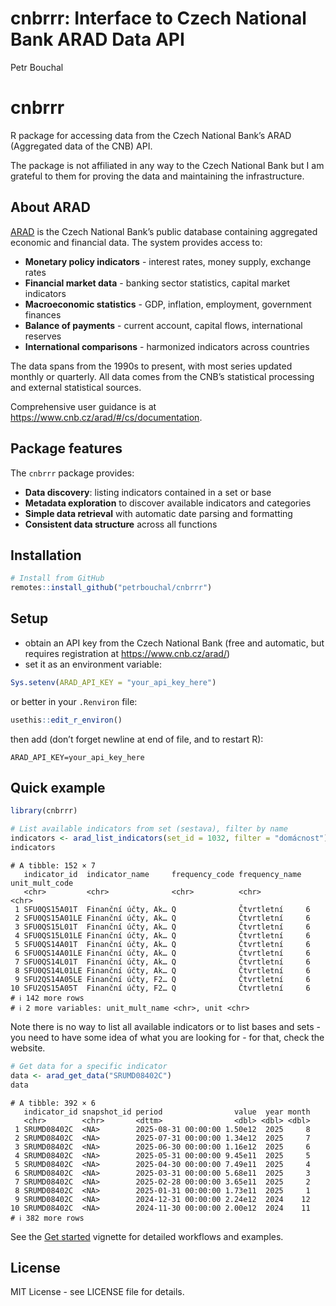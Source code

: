 # cnbrrr: Interface to Czech National Bank ARAD Data API
Petr Bouchal

# cnbrrr

R package for accessing data from the Czech National Bank’s ARAD
(Aggregated data of the CNB) API.

The package is not affiliated in any way to the Czech National Bank but
I am grateful to them for proving the data and maintaining the
infrastructure.

## About ARAD

[ARAD](https://www.cnb.cz/arad/) is the Czech National Bank’s public
database containing aggregated economic and financial data. The system
provides access to:

- **Monetary policy indicators** - interest rates, money supply,
  exchange rates
- **Financial market data** - banking sector statistics, capital market
  indicators  
- **Macroeconomic statistics** - GDP, inflation, employment, government
  finances
- **Balance of payments** - current account, capital flows,
  international reserves
- **International comparisons** - harmonized indicators across countries

The data spans from the 1990s to present, with most series updated
monthly or quarterly. All data comes from the CNB’s statistical
processing and external statistical sources.

Comprehensive user guidance is at
<https://www.cnb.cz/arad/#/cs/documentation>.

## Package features

The `cnbrrr` package provides:

- **Data discovery**: listing indicators contained in a set or base
- **Metadata exploration** to discover available indicators and
  categories
- **Simple data retrieval** with automatic date parsing and formatting
- **Consistent data structure** across all functions

## Installation

``` r
# Install from GitHub
remotes::install_github("petrbouchal/cnbrrr")
```

## Setup

- obtain an API key from the Czech National Bank (free and automatic,
  but requires registration at <https://www.cnb.cz/arad/>)
- set it as an environment variable:

``` r
Sys.setenv(ARAD_API_KEY = "your_api_key_here")
```

or better in your `.Renviron` file:

``` r
usethis::edit_r_environ()
```

then add (don’t forget newline at end of file, and to restart R):

    ARAD_API_KEY=your_api_key_here

## Quick example

``` r
library(cnbrrr)

# List available indicators from set (sestava), filter by name
indicators <- arad_list_indicators(set_id = 1032, filter = "domácnost")
indicators
```

    # A tibble: 152 × 7
       indicator_id  indicator_name     frequency_code frequency_name unit_mult_code
       <chr>         <chr>              <chr>          <chr>          <chr>         
     1 SFU0QS15A01T  Finanční účty, Ak… Q              Čtvrtletní     6             
     2 SFU0QS15A01LE Finanční účty, Ak… Q              Čtvrtletní     6             
     3 SFU0QS15L01T  Finanční účty, Ak… Q              Čtvrtletní     6             
     4 SFU0QS15L01LE Finanční účty, Ak… Q              Čtvrtletní     6             
     5 SFU0QS14A01T  Finanční účty, Ak… Q              Čtvrtletní     6             
     6 SFU0QS14A01LE Finanční účty, Ak… Q              Čtvrtletní     6             
     7 SFU0QS14L01T  Finanční účty, Ak… Q              Čtvrtletní     6             
     8 SFU0QS14L01LE Finanční účty, Ak… Q              Čtvrtletní     6             
     9 SFU2QS14A05LE Finanční účty, F2… Q              Čtvrtletní     6             
    10 SFU2QS15A05T  Finanční účty, F2… Q              Čtvrtletní     6             
    # ℹ 142 more rows
    # ℹ 2 more variables: unit_mult_name <chr>, unit <chr>

Note there is no way to list all available indicators or to list bases
and sets - you need to have some idea of what you are looking for - for
that, check the website.

``` r
# Get data for a specific indicator  
data <- arad_get_data("SRUMD08402C")
data
```

    # A tibble: 392 × 6
       indicator_id snapshot_id period                value  year month
       <chr>        <chr>       <dttm>                <dbl> <dbl> <dbl>
     1 SRUMD08402C  <NA>        2025-08-31 00:00:00 1.50e12  2025     8
     2 SRUMD08402C  <NA>        2025-07-31 00:00:00 1.34e12  2025     7
     3 SRUMD08402C  <NA>        2025-06-30 00:00:00 1.16e12  2025     6
     4 SRUMD08402C  <NA>        2025-05-31 00:00:00 9.45e11  2025     5
     5 SRUMD08402C  <NA>        2025-04-30 00:00:00 7.49e11  2025     4
     6 SRUMD08402C  <NA>        2025-03-31 00:00:00 5.68e11  2025     3
     7 SRUMD08402C  <NA>        2025-02-28 00:00:00 3.65e11  2025     2
     8 SRUMD08402C  <NA>        2025-01-31 00:00:00 1.73e11  2025     1
     9 SRUMD08402C  <NA>        2024-12-31 00:00:00 2.24e12  2024    12
    10 SRUMD08402C  <NA>        2024-11-30 00:00:00 2.00e12  2024    11
    # ℹ 382 more rows

See the [Get started](articles/cnbrrr.html) vignette for detailed
workflows and examples.

## License

MIT License - see LICENSE file for details.
